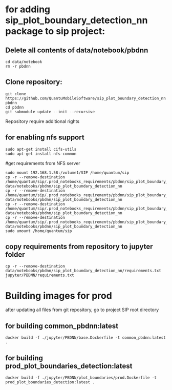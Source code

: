 # for adding sip_plot_boundary_detection_nn package to sip project:

## Delete all contents of data/notebook/pbdnn
```shell
cd data/notebook
rm -r pbdnn
```

## Clone repository:
```shell
git clone https://github.com/QuantuMobileSoftware/sip_plot_boundary_detection_nn pbdnn
cd pbdnn
git submodule update --init --recursive
```
Repository require additional rights

## for enabling nfs support 
```shell
sudo apt-get install cifs-utils
sudo apt-get install nfs-common
```

#get requirements from NFS server
```shell
sudo mount 192.168.1.58:/volume1/SIP /home/quantum/sip
cp -r --remove-destination /home/quantum/sip/.prod_notebooks_requirements/pbdnn/sip_plot_boundary_detection_nn/ukr_shapes data/notebooks/pbdnn/sip_plot_boundary_detection_nn
cp -r --remove-destination /home/quantum/sip/.prod_notebooks_requirements/pbdnn/sip_plot_boundary_detection_nn/usa_shapes data/notebooks/pbdnn/sip_plot_boundary_detection_nn
cp -r --remove-destination /home/quantum/sip/.prod_notebooks_requirements/pbdnn/sip_plot_boundary_detection_nn/models data/notebooks/pbdnn/sip_plot_boundary_detection_nn
cp -r --remove-destination /home/quantum/sip/.prod_notebooks_requirements/pbdnn/sip_plot_boundary_detection_nn/sentinel2grid.geojson data/notebooks/pbdnn/sip_plot_boundary_detection_nn
sudo umount /home/quantum/sip
```

## copy requirements from repository to jupyter folder
```shell
cp -r --remove-destination data/notebooks/pbdnn/sip_plot_boundary_detection_nn/requirements.txt jupyter/PBDNN/requirements.txt
```
# Building images for prod
after updating all files from git repository, go to project SIP root directory

## for building common_pbdnn:latest
```shell
docker build -f ./jupyter/PBDNN/base.Dockerfile -t common_pbdnn:latest .
```

## for building prod_plot_boundaries_detection:latest
```shell
docker build -f ./jupyter/PBDNN/plot_boundaries/prod.Dockerfile -t prod_plot_boundaries_detection:latest .
```